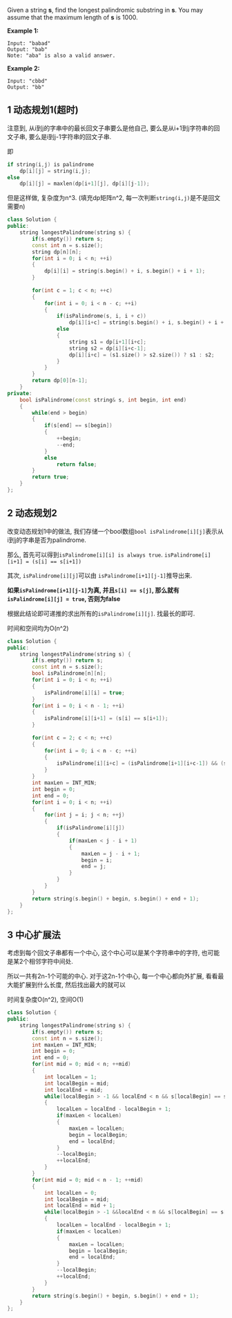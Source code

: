 Given a string **s**, find the longest palindromic substring in **s**. You may assume that the maximum length of **s** is 1000.

**Example 1:**

```
Input: "babad"
Output: "bab"
Note: "aba" is also a valid answer.
```

**Example 2:**

```
Input: "cbbd"
Output: "bb"
```

## 1 动态规划1(超时)

注意到, 从i到j的字串中的最长回文子串要么是他自己, 要么是从i+1到j字符串的回文子串, 要么是i到j-1字符串的回文子串.

即 

```c++
if string(i,j) is palindrome
    dp[i][j] = string(i,j);
else
    dp[i][j] = maxlen(dp[i+1][j], dp[i][j-1]);
```

但是这样做, 复杂度为n^3. (填充dp矩阵n^2, 每一次判断`string(i,j)`是不是回文需要n)
```c++
class Solution {
public:
    string longestPalindrome(string s) {
        if(s.empty()) return s;
        const int n = s.size();
        string dp[n][n];
        for(int i = 0; i < n; ++i)
        {
            dp[i][i] = string(s.begin() + i, s.begin() + i + 1);
        }
        
        for(int c = 1; c < n; ++c)
        {
            for(int i = 0; i < n - c; ++i)
            {
                if(isPalindrome(s, i, i + c))
                    dp[i][i+c] = string(s.begin() + i, s.begin() + i + c + 1);
                else
                {
                    string s1 = dp[i+1][i+c];
                    string s2 = dp[i][i+c-1];
                    dp[i][i+c] = (s1.size() > s2.size()) ? s1 : s2;
                }
            }
        }
        return dp[0][n-1];
    }
private:
    bool isPalindrome(const string& s, int begin, int end)
    {
        while(end > begin)
        {
            if(s[end] == s[begin])
            {
                ++begin;
                --end;
            }
            else
                return false;
        }
        return true;
    }
};
```



## 2 动态规划2

改变动态规划1中的做法, 我们存储一个bool数组`bool isPalindrome[i][j]`表示从i到j的字串是否为palindrome.

那么, 首先可以得到`isPalindrome[i][i] is always true`. `isPalindrome[i][i+1] = (s[i] == s[i+1])`

其次, `isPalindrome[i][j]`可以由 `isPalindrome[i+1][j-1]`推导出来. 

**如果`isPalindrome[i+1][j-1]`为真, 并且`s[i] == s[j]`, 那么就有`isPalindrome[i][j] = true`, 否则为false**

根据此结论即可递推的求出所有的`isPalindrome[i][j]`. 找最长的即可. 

时间和空间均为O(n^2)

```c++
class Solution {
public:
    string longestPalindrome(string s) {
        if(s.empty()) return s;
        const int n = s.size();
        bool isPalindrome[n][n];
        for(int i = 0; i < n; ++i)
        {
            isPalindrome[i][i] = true;
        }
        for(int i = 0; i < n - 1; ++i)
        {
            isPalindrome[i][i+1] = (s[i] == s[i+1]);
        }
        
        for(int c = 2; c < n; ++c)
        {
            for(int i = 0; i < n - c; ++i)
            {
                isPalindrome[i][i+c] = (isPalindrome[i+1][i+c-1]) && (s[i] == s[i+c]);
            }
        }
        int maxLen = INT_MIN;
        int begin = 0;
        int end = 0;
        for(int i = 0; i < n; ++i)
        {
            for(int j = i; j < n; ++j)
            {
                if(isPalindrome[i][j])
                {
                    if(maxLen < j - i + 1)
                    {
                        maxLen = j - i + 1;
                        begin = i;
                        end = j;
                    }
                }
            }
        }
        return string(s.begin() + begin, s.begin() + end + 1);
    }
};
```

## 3 中心扩展法

考虑到每个回文子串都有一个中心, 这个中心可以是某个字符串中的字符, 也可能是某2个相邻字符中间处. 

所以一共有2n-1个可能的中心. 对于这2n-1个中心, 每一个中心都向外扩展, 看看最大能扩展到什么长度, 然后找出最大的就可以

时间复杂度O(n^2), 空间O(1)

```c++
class Solution {
public:
    string longestPalindrome(string s) {
        if(s.empty()) return s;
        const int n = s.size();
        int maxLen = INT_MIN;
        int begin = 0;
        int end = 0;
        for(int mid = 0; mid < n; ++mid)
        {
            int localLen = 1;
            int localBegin = mid;
            int localEnd = mid;
            while(localBegin > -1 && localEnd < n && s[localBegin] == s[localEnd])
            {
                localLen = localEnd - localBegin + 1;
                if(maxLen < localLen)
                {
                    maxLen = localLen;
                    begin = localBegin;
                    end = localEnd;
                }
                --localBegin;
                ++localEnd;
            }
        }
        for(int mid = 0; mid < n - 1; ++mid)
        {
            int localLen = 0;
            int localBegin = mid;
            int localEnd = mid + 1;
            while(localBegin > -1 &&localEnd < n && s[localBegin] == s[localEnd])
            {
                localLen = localEnd - localBegin + 1;
                if(maxLen < localLen)
                {
                    maxLen = localLen;
                    begin = localBegin;
                    end = localEnd;
                }
                --localBegin;
                ++localEnd;
            }
        }
        return string(s.begin() + begin, s.begin() + end + 1);
    }
};
```

